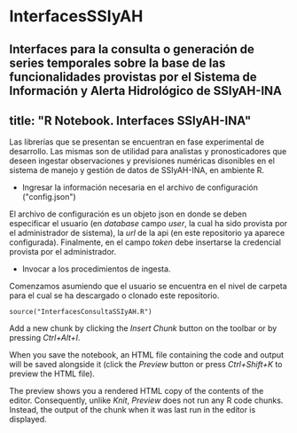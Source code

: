 # InterfacesSSIyAH
Interfaces para la consulta o generación de series temporales sobre la base de las funcionalidades provistas por el Sistema de Información y Alerta Hidrológico de SSIyAH-INA
---
title: "R Notebook. Interfaces SSIyAH-INA"
---

Las librerías que se presentan se encuentran en fase experimental de desarrollo. Las mismas son de utilidad para analistas y pronosticadores que deseen ingestar observaciones y previsiones numéricas disonibles en el sistema de manejo y gestión de datos de SSIyAH-INA, en ambiente R.

- Ingresar la información necesaria en el archivo de configuración ("config.json")

El archivo de configuración es un objeto json en donde se deben especificar el usuario (en _database_ campo _user_, la cual ha sido provista por el administrador de sistema), la _url_ de la api (en este repositorio ya aparece configurada). Finalmente, en el campo _token_ debe insertarse la credencial provista por el administrador.  

- Invocar a los procedimientos de ingesta.

Comenzamos asumiendo que el usuario se encuentra en el nivel de carpeta para el cual se ha descargado o clonado este repositorio. 

```{r}
source("InterfacesConsultaSSIyAH.R")
```

Add a new chunk by clicking the *Insert Chunk* button on the toolbar or by pressing *Ctrl+Alt+I*.

When you save the notebook, an HTML file containing the code and output will be saved alongside it (click the *Preview* button or press *Ctrl+Shift+K* to preview the HTML file).

The preview shows you a rendered HTML copy of the contents of the editor. Consequently, unlike *Knit*, *Preview* does not run any R code chunks. Instead, the output of the chunk when it was last run in the editor is displayed.
